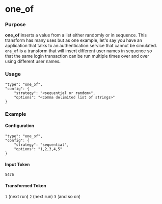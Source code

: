 # one_of

### Purpose

**one_of** inserts a value from a list either randomly or in sequence. This transform has many uses but as one example, let's say you have an application that talks to an authentication service that cannot be simulated. `one_of` is a transform that will insert different user names in sequence so that the same login transaction can be run multiple times over and over using different user names.

### Usage

```
"type": "one_of",
"config": {
    "strategy": "<sequential or random>",
    "options": "<comma delimited list of strings>"
}
```

### Example

#### Configuration

```
"type": "one_of",
"config": {
    "strategy": "sequential",
    "options": "1,2,3,4,5"
}
```

#### Input Token

`5476`

#### Transformed Token

`1`
(next run)
`2`
(next run)
`3`
(and so on)